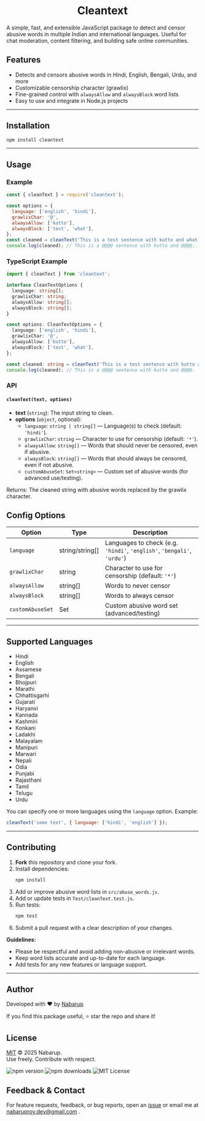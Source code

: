 <div align="center">
 <h1>Cleantext</h1>
</div>

A simple, fast, and extensible JavaScript package to detect and censor abusive words in multiple Indian and international languages. Useful for chat moderation, content filtering, and building safe online communities.

## Features
- Detects and censors abusive words in Hindi, English, Bengali, Urdu, and more
- Customizable censorship character (grawlix)
- Fine-grained control with `alwaysAllow` and `alwaysBlock` word lists
- Easy to use and integrate in Node.js projects

---

## Installation

```sh
npm install cleantext
```

---

## Usage

### Example
```js
const { cleanText } = require('cleantext');

const options = {
  language: ['english', 'hindi'],
  grawlixChar: '@',
  alwaysAllow: ['kutto'],
  alwaysBlock: ['test', 'what'],
};
const cleaned = cleanText('This is a test sentence with kutto and what.', options);
console.log(cleaned); // This is a @@@@ sentence with kutto and @@@@..
```

### TypeScript Example
```ts
import { cleanText } from 'cleantext';

interface CleanTextOptions {
  language: string[];
  grawlixChar: string;
  alwaysAllow: string[];
  alwaysBlock: string[];
}

const options: CleanTextOptions = {
  language: ['english', 'hindi'],
  grawlixChar: '@',
  alwaysAllow: ['kutto'],
  alwaysBlock: ['test', 'what'],
};

const cleaned: string = cleanText('This is a test sentence with kutto and what.', options);
console.log(cleaned); // This is a @@@@ sentence with kutto and @@@@. 
```

### API
#### `cleanText(text, options)`
- **text** (`string`): The input string to clean.
- **options** (`object`, optional):
  - `language`: `string | string[]` — Language(s) to check (default: `'hindi'`).
  - `grawlixChar`: `string` — Character to use for censorship (default: `'*'`).
  - `alwaysAllow`: `string[]` — Words that should never be censored, even if abusive.
  - `alwaysBlock`: `string[]` — Words that should always be censored, even if not abusive.
  - `customAbuseSet`: `Set<string>` — Custom set of abusive words (for advanced use/testing).

Returns: The cleaned string with abusive words replaced by the grawlix character.


## Config Options

| Option         | Type            | Description |
|----------------|----------------|-------------|
| `language`     | string/string[] | Languages to check (e.g. `'hindi'`, `'english'`, `'bengali'`, `'urdu'`) |
| `grawlixChar`  | string          | Character to use for censorship (default: `'*'`) |
| `alwaysAllow`  | string[]        | Words to never censor |
| `alwaysBlock`  | string[]        | Words to always censor |
| `customAbuseSet` | Set<string>    | Custom abusive word set (advanced/testing) |

---

## Supported Languages

- Hindi
- English
- Assamese
- Bengali
- Bhojpuri
- Marathi
- Chhattisgarhi
- Gujarati
- Haryanvi
- Kannada 
- Kashmiri
- Konkani
- Ladakhi
- Malayalam
- Manipuri
- Marwari
- Nepali
- Odia
- Punjabi
- Rajasthani
- Tamil
- Telugu 
- Urdu

You can specify one or more languages using the `language` option. Example:
```js
cleanText('some text', { language: ['hindi', 'english'] });
```

---

## Contributing

1. **Fork** this repository and clone your fork.
2. Install dependencies:
   ```sh
   npm install
   ```
3. Add or improve abusive word lists in `src/abuse_words.js`.
4. Add or update tests in `Test/cleanText.test.js`.
5. Run tests:
   ```sh
   npm test
   ```
6. Submit a pull request with a clear description of your changes.

**Guidelines:**
- Please be respectful and avoid adding non-abusive or irrelevant words.
- Keep word lists accurate and up-to-date for each language.
- Add tests for any new features or language support.

---

## Author

Developed with ❤️ by [Nabarup](https://github.com/nabarupdev)

If you find this package useful, ⭐ star the repo and share it!

## License

[MIT](LICENSE) © 2025 Nabarup.  
Use freely. Contribute with respect.

![npm version](https://img.shields.io/npm/v/cleantext)
![npm downloads](https://img.shields.io/npm/dm/cleantext)
![MIT License](https://img.shields.io/badge/license-MIT-green)

## Feedback & Contact

For feature requests, feedback, or bug reports, open an [issue](https://github.com/nabarupdev/cleantext/issues) or email me at nabaruproy.dev@gmail.com .
